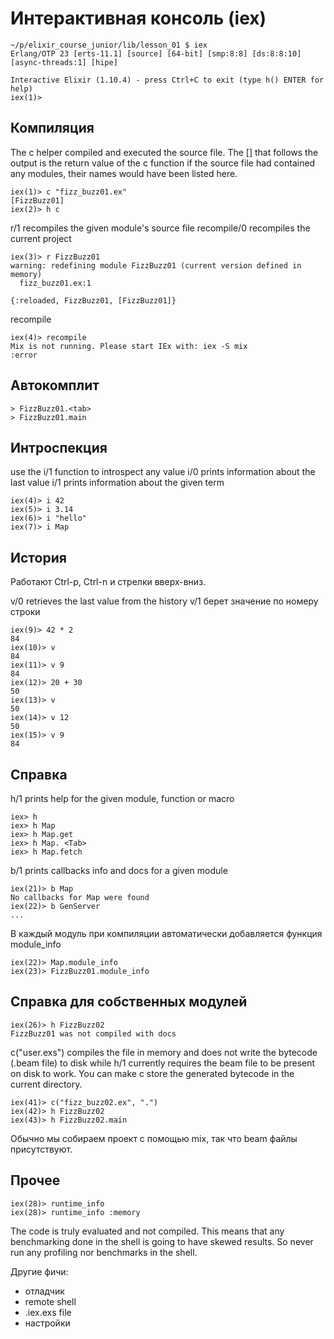 # Интерактивная консоль (iex)

```
~/p/elixir_course_junior/lib/lesson_01 $ iex
Erlang/OTP 23 [erts-11.1] [source] [64-bit] [smp:8:8] [ds:8:8:10] [async-threads:1] [hipe]

Interactive Elixir (1.10.4) - press Ctrl+C to exit (type h() ENTER for help)
iex(1)>
```


## Компиляция

The c helper compiled and executed the source file.
The [] that follows the output is the return value of the c function
if the source file had contained any modules, their names would have been listed here.
```
iex(1)> c "fizz_buzz01.ex"
[FizzBuzz01]
iex(2)> h c
```

r/1 recompiles the given module's source file
recompile/0 recompiles the current project
```
iex(3)> r FizzBuzz01
warning: redefining module FizzBuzz01 (current version defined in memory)
  fizz_buzz01.ex:1

{:reloaded, FizzBuzz01, [FizzBuzz01]}
```

recompile
```
iex(4)> recompile
Mix is not running. Please start IEx with: iex -S mix
:error
```


## Автокомплит

```
> FizzBuzz01.<tab>
> FizzBuzz01.main
```


## Интроспекция

use the i/1 function to introspect any value
i/0 prints information about the last value
i/1 prints information about the given term

```
iex(4)> i 42
iex(5)> i 3.14
iex(6)> i "hello"
iex(7)> i Map
```


## История

Работают Ctrl-p, Ctrl-n и стрелки вверх-вниз.

v/0 retrieves the last value from the history
v/1 берет значение по номеру строки

```
iex(9)> 42 * 2
84
iex(10)> v
84
iex(11)> v 9
84
iex(12)> 20 + 30
50
iex(13)> v
50
iex(14)> v 12
50
iex(15)> v 9
84
```


## Справка

h/1 prints help for the given module, function or macro

```
iex> h
iex> h Map
iex> h Map.get
iex> h Map. <Tab>
iex> h Map.fetch
```

b/1 prints callbacks info and docs for a given module

```
iex(21)> b Map
No callbacks for Map were found
iex(22)> b GenServer
...
```

В каждый модуль при компиляции автоматически добавляется функция module_info

```
iex(22)> Map.module_info
iex(23)> FizzBuzz01.module_info
```


## Справка для собственных модулей

```
iex(26)> h FizzBuzz02
FizzBuzz01 was not compiled with docs
```

c("user.exs") compiles the file in memory and does not write the bytecode (.beam file) to disk
while h/1 currently requires the beam file to be present on disk to work.
You can make c store the generated bytecode in the current directory.

```
iex(41)> c("fizz_buzz02.ex", ".")
iex(42)> h FizzBuzz02
iex(43)> h FizzBuzz02.main
```

Обычно мы собираем проект с помощью mix, так что beam файлы присутствуют.


## Прочее

```
iex(28)> runtime_info
iex(28)> runtime_info :memory
```

The code is truly evaluated and not compiled. This means that any benchmarking done in the shell is going to have skewed results. So never run any profiling nor benchmarks in the shell.

Другие фичи:
- отладчик
- remote shell
- .iex.exs file
- настройки
